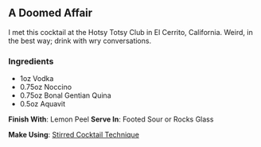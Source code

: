 ## A Doomed Affair

I met this cocktail at the Hotsy Totsy Club in El Cerrito, California. Weird, in the best way; drink with wry conversations.

### Ingredients

* 1oz Vodka
* 0.75oz Noccino
* 0.75oz Bonal Gentian Quina
* 0.5oz Aquavit

**Finish With**: Lemon Peel
**Serve In**: Footed Sour or Rocks Glass

**Make Using**: [Stirred Cocktail Technique](../techniques/combine.markdown#Stir)
